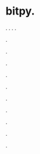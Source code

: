 # bitpy.
.
.
.
.












.






















































.
























.



























.

















































































.































































.































































































.















.


































































.











































.
